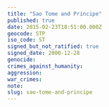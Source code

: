 ```yaml
---
title: "Sao Tome and Principe"
published: true
date: 2015-02-23T18:51:00.000Z
geocode: STP
iso_code: ST
signed_but_not_ratified: true
signed_date: 2000-12-28
genocide:
crimes_against_humanity:
aggression:
war_crimes:
note:
slug: sao-tome-and-principe
---
```

